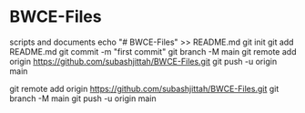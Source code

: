 # BWCE-Files
scripts and documents
echo "# BWCE-Files" >> README.md
git init
git add README.md
git commit -m "first commit"
git branch -M main
git remote add origin https://github.com/subashjittah/BWCE-Files.git
git push -u origin main

git remote add origin https://github.com/subashjittah/BWCE-Files.git
git branch -M main
git push -u origin main
